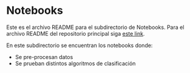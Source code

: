 # Notebooks

Este es el archivo README para el subdirectorio de Notebooks. Para el archivo README del repositorio principal siga [este link](https://github.com/marianaiv/benchmark_clalgoritmos/blob/main/README.md).

En este subdirectorio se encuentran los notebooks donde:

- Se pre-procesan datos
- Se prueban distintos algoritmos de clasificación
